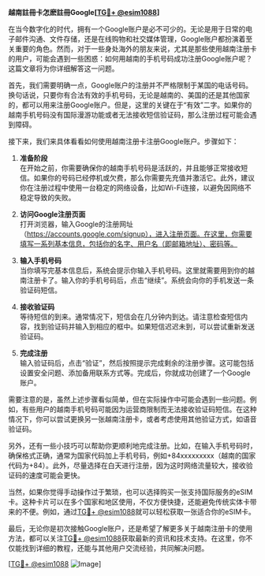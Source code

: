 **越南註冊卡怎麽註冊Google[[TG💪+ @esim1088](https://t.me/s/esim1088)]**

在当今数字化的时代，拥有一个Google账户是必不可少的。无论是用于日常的电子邮件沟通、文件存储，还是在线购物和社交媒体管理，Google账户都扮演着至关重要的角色。然而，对于一些身处海外的朋友来说，尤其是那些使用越南注册卡的用户，可能会遇到一些困惑：如何用越南的手机号码成功注册Google账户呢？这篇文章将为你详细解答这一问题。

首先，我们需要明确一点，Google账户的注册并不严格限制于某国的电话号码。换句话说，只要你有合法有效的手机号码，无论是越南的、美国的还是其他国家的，都可以用来注册Google账户。但是，这里的关键在于“有效”二字。如果你的越南手机号码没有国际漫游功能或者无法接收短信验证码，那么注册过程可能会遇到障碍。

接下来，我们来具体看看如何使用越南注册卡注册Google账户。步骤如下：

1. **准备阶段**  
   在开始之前，你需要确保你的越南手机号码是活跃的，并且能够正常接收短信。如果你的号码已经停机或欠费，那么你需要先充值并激活它。此外，建议你在注册过程中使用一台稳定的网络设备，比如Wi-Fi连接，以避免因网络不稳定导致的失败。

2. **访问Google注册页面**  
   打开浏览器，输入Google的注册网址（https://accounts.google.com/signup），进入注册页面。在这里，你需要填写一系列基本信息，包括你的名字、用户名（即邮箱地址）、密码等。

3. **输入手机号码**  
   当你填写完基本信息后，系统会提示你输入手机号码。这里就需要用到你的越南注册卡了。输入你的手机号码后，点击“继续”。系统会向你的手机发送一条验证码短信。

4. **接收验证码**  
   等待短信的到来。通常情况下，短信会在几分钟内到达。请注意检查短信内容，找到验证码并输入到相应的框中。如果短信迟迟未到，可以尝试重新发送验证码。

5. **完成注册**  
   输入验证码后，点击“验证”，然后按照提示完成剩余的注册步骤。这可能包括设置安全问题、添加备用联系方式等。完成后，你就成功创建了一个Google账户。

需要注意的是，虽然上述步骤看似简单，但在实际操作中可能会遇到一些问题。例如，有些用户的越南手机号码可能因为运营商限制而无法接收验证码短信。在这种情况下，你可以尝试更换另一张越南注册卡，或者考虑使用其他验证方式，如语音验证码。

另外，还有一些小技巧可以帮助你更顺利地完成注册。比如，在输入手机号码时，确保格式正确，通常为国家代码加上手机号码，例如+84xxxxxxxxx（越南的国家代码为+84）。此外，尽量选择在白天进行注册，因为这时网络流量较大，接收验证码的速度可能会更快。

当然，如果你觉得手动操作过于繁琐，也可以选择购买一张支持国际服务的eSIM卡。这种卡片可以在多个国家和地区使用，不仅方便快捷，还能避免传统实体卡带来的不便。例如，通过[TG💪+ @esim1088](https://t.me/s/esim1088)就可以轻松获取一张适合你的eSIM卡。

最后，无论你是初次接触Google账户，还是希望了解更多关于越南注册卡的使用方法，都可以关注[TG💪+ @esim1088](https://t.me/s/esim1088)获取最新的资讯和技术支持。在这里，你不仅能找到详细的教程，还能与其他用户交流经验，共同解决问题。

[[TG💪+ @esim1088](https://t.me/s/esim1088) ![Image](https://i.postimg.cc/4NQfJmqS/Snipaste-2025-05-13-00-14-12.png)]